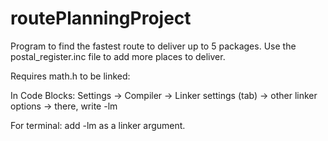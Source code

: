 # routePlanningProject

Program to find the fastest route to deliver up to 5 packages. Use the postal_register.inc file to add more places to deliver.

Requires math.h to be linked:

In Code Blocks:
Settings -> Compiler -> Linker settings (tab) -> other linker options ->
there, write -lm

For terminal:
add -lm as a linker argument.  

